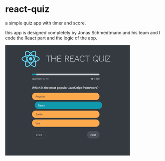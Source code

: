 # react-quiz

a simple quiz app with timer and score.

this app is designed completely by Jonas Schmedtmann and his team and I code the React part and the logic of the app.

<img src="./public/img/Screenshot 2024-09-06 124951.png" width="400px">
